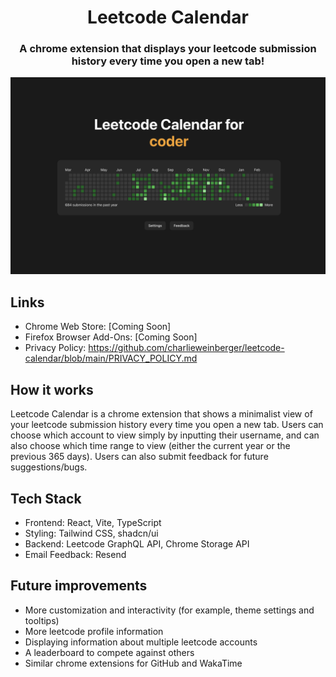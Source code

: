 <h1 align="center">Leetcode Calendar</h1>

<h3 align="center">A chrome extension that displays your leetcode submission history every time you open a new tab!</h3>

<img src="./public/screenshot.png" />

## Links

- Chrome Web Store: [Coming Soon]
- Firefox Browser Add-Ons: [Coming Soon]
- Privacy Policy: https://github.com/charlieweinberger/leetcode-calendar/blob/main/PRIVACY_POLICY.md

## How it works

Leetcode Calendar is a chrome extension that shows a minimalist view of your leetcode submission history every time you open a new tab. Users can choose which account to view simply by inputting their username, and can also choose which time range to view (either the current year or the previous 365 days). Users can also submit feedback for future suggestions/bugs.

## Tech Stack

- Frontend: React, Vite, TypeScript
- Styling: Tailwind CSS, shadcn/ui
- Backend: Leetcode GraphQL API, Chrome Storage API
- Email Feedback: Resend

## Future improvements

- More customization and interactivity (for example, theme settings and tooltips)
- More leetcode profile information
- Displaying information about multiple leetcode accounts
- A leaderboard to compete against others
- Similar chrome extensions for GitHub and WakaTime